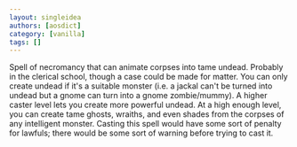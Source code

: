 ```yaml
---
layout: singleidea
authors: [aosdict]
category: [vanilla]
tags: []
---
```

Spell of necromancy that can animate corpses into tame undead. Probably in the clerical school, though a case could be made for matter. You can only create undead if it's a suitable monster (i.e. a jackal can't be turned into undead but a gnome can turn into a gnome zombie/mummy). A higher caster level lets you create more powerful undead. At a high enough level, you can create tame ghosts, wraiths, and even shades from the corpses of any intelligent monster. Casting this spell would have some sort of penalty for lawfuls; there would be some sort of warning before trying to cast it.
